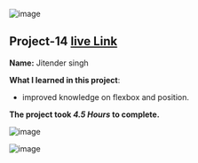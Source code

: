 ![image](https://img.shields.io/badge/project-14-red)

## Project-14  [live Link](https://product-design-landing.netlify.app/)

**Name:** Jitender singh

**What I learned in this project**:

  - improved knowledge on flexbox and position.


**The project took ***4.5 Hours*** to complete.** 

![image](https://img.shields.io/badge/INeuron-LearnCodeOnline-brightgreen)

![image](https://img.shields.io/badge/Full%20stack%20JS%20bootcamp-Hitesh%20Chaudhary-lightgrey)

